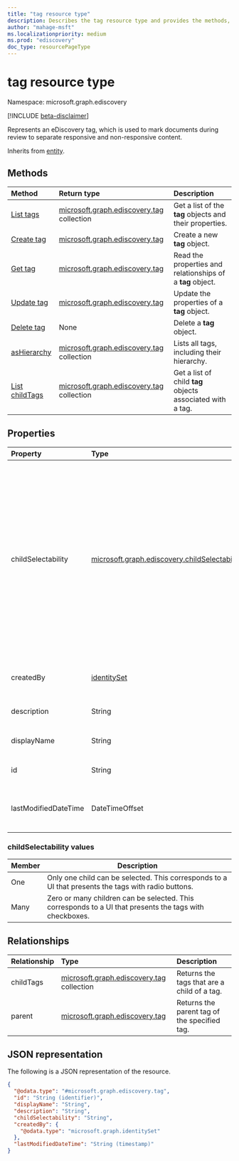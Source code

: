 ```yaml
---
title: "tag resource type"
description: Describes the tag resource type and provides the methods, properties, relationships, and a JSON representation.
author: "mahage-msft"
ms.localizationpriority: medium
ms.prod: "ediscovery"
doc_type: resourcePageType
---
```


# tag resource type

Namespace: microsoft.graph.ediscovery

[!INCLUDE [beta-disclaimer](../../includes/beta-disclaimer.md)]

Represents an eDiscovery tag, which is used to mark documents during review to separate responsive and non-responsive content.

Inherits from [entity](../resources/entity.md).

## Methods

|Method|Return type|Description|
|:---|:---|:---|
|[List tags](../api/ediscovery-case-list-tags.md)|[microsoft.graph.ediscovery.tag](../resources/ediscovery-tag.md) collection|Get a list of the **tag** objects and their properties.|
|[Create tag](../api/ediscovery-case-post-tags.md)|[microsoft.graph.ediscovery.tag](../resources/ediscovery-tag.md)|Create a new **tag** object.|
|[Get tag](../api/ediscovery-tag-get.md)|[microsoft.graph.ediscovery.tag](../resources/ediscovery-tag.md)|Read the properties and relationships of a **tag** object.|
|[Update tag](../api/ediscovery-tag-update.md)|[microsoft.graph.ediscovery.tag](../resources/ediscovery-tag.md)|Update the properties of a **tag** object.|
|[Delete tag](../api/ediscovery-tag-delete.md)|None|Delete a **tag** object.|
|[asHierarchy](../api/ediscovery-tag-ashierarchy.md)|[microsoft.graph.ediscovery.tag](../resources/ediscovery-tag.md) collection|Lists all tags, including their hierarchy.|
|[List childTags](../api/ediscovery-tag-childtags.md)|[microsoft.graph.ediscovery.tag](../resources/ediscovery-tag.md) collection|Get a list of child **tag** objects associated with a tag.|

## Properties

|Property|Type|Description|
|:---|:---|:---|
|childSelectability|[microsoft.graph.ediscovery.childSelectability](../resources/ediscovery-tag.md#childselectability-values)|Indicates whether a single or multiple child tags can be associated with a document. Possible values are: `One`, `Many`.  This value controls whether the UX presents the tags as checkboxes or a radio button group.|
|createdBy|[identitySet](../resources/identityset.md)|The user who created the tag.|
|description|String|The description for the tag.|
|displayName|String|Display name of the tag.|
|id|String|Unique identifier for the tag.|
|lastModifiedDateTime|DateTimeOffset|The date and time the tag was last modified.|

### childSelectability values

|Member|Description|
|:----|-----------|
|One|Only one child can be selected. This corresponds to a UI that presents the tags with radio buttons.|
|Many|Zero or many children can be selected. This corresponds to a UI that presents the tags with checkboxes.|

## Relationships

|Relationship|Type|Description|
|:---|:---|:---|
|childTags|[microsoft.graph.ediscovery.tag](../resources/ediscovery-tag.md) collection|Returns the tags that are a child of a tag.|
|parent|[microsoft.graph.ediscovery.tag](../resources/ediscovery-tag.md)|Returns the parent tag of the specified tag.|

## JSON representation

The following is a JSON representation of the resource.
<!-- {
  "blockType": "resource",
  "keyProperty": "id",
  "@odata.type": "microsoft.graph.ediscovery.tag",
  "baseType": "microsoft.graph.entity",
  "openType": false
}
-->

``` json
{
  "@odata.type": "#microsoft.graph.ediscovery.tag",
  "id": "String (identifier)",
  "displayName": "String",
  "description": "String",
  "childSelectability": "String",
  "createdBy": {
    "@odata.type": "microsoft.graph.identitySet"
  },
  "lastModifiedDateTime": "String (timestamp)"
}
```
